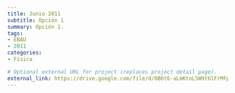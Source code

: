 ```yaml
---
title: Junio 2011
subtitle: Opción 1
summary: Opción 1.
tags:
- EBAU
- 2011
categories:
- Física

# Optional external URL for project (replaces project detail page).
external_link: https://drive.google.com/file/d/0B6t6-aLmKtoLSW9tblFrMFpQVWc/view
---
```

